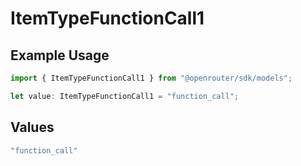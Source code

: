 # ItemTypeFunctionCall1

## Example Usage

```typescript
import { ItemTypeFunctionCall1 } from "@openrouter/sdk/models";

let value: ItemTypeFunctionCall1 = "function_call";
```

## Values

```typescript
"function_call"
```